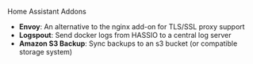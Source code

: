 Home Assistant Addons

- **Envoy**: An alternative to the nginx add-on for TLS/SSL proxy support
- **Logspout**: Send docker logs from HASSIO to a central log server
- **Amazon S3 Backup**: Sync backups to an s3 bucket (or compatible storage system)
